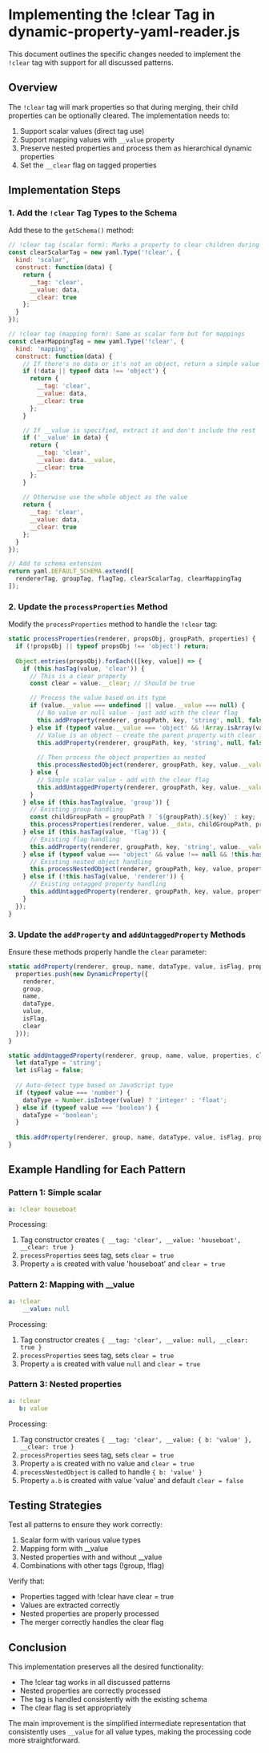 # Implementing the !clear Tag in dynamic-property-yaml-reader.js

This document outlines the specific changes needed to implement the `!clear` tag with support for all discussed patterns.

## Overview

The `!clear` tag will mark properties so that during merging, their child properties can be optionally cleared. The implementation needs to:

1. Support scalar values (direct tag use)
2. Support mapping values with `__value` property
3. Preserve nested properties and process them as hierarchical dynamic properties
4. Set the `__clear` flag on tagged properties

## Implementation Steps

### 1. Add the `!clear` Tag Types to the Schema

Add these to the `getSchema()` method:

```javascript
// !clear tag (scalar form): Marks a property to clear children during merging
const clearScalarTag = new yaml.Type('!clear', {
  kind: 'scalar',
  construct: function(data) {
    return { 
      __tag: 'clear', 
      __value: data,
      __clear: true
    };
  }
});

// !clear tag (mapping form): Same as scalar form but for mappings
const clearMappingTag = new yaml.Type('!clear', {
  kind: 'mapping',
  construct: function(data) {
    // If there's no data or it's not an object, return a simple value
    if (!data || typeof data !== 'object') {
      return { 
        __tag: 'clear', 
        __value: data,
        __clear: true 
      };
    }

    // If __value is specified, extract it and don't include the rest
    if ('__value' in data) {
      return { 
        __tag: 'clear', 
        __value: data.__value,
        __clear: true 
      };
    }
    
    // Otherwise use the whole object as the value
    return { 
      __tag: 'clear', 
      __value: data,
      __clear: true 
    };
  }
});

// Add to schema extension
return yaml.DEFAULT_SCHEMA.extend([
  rendererTag, groupTag, flagTag, clearScalarTag, clearMappingTag
]);
```

### 2. Update the `processProperties` Method

Modify the `processProperties` method to handle the `!clear` tag:

```javascript
static processProperties(renderer, propsObj, groupPath, properties) {
  if (!propsObj || typeof propsObj !== 'object') return;
  
  Object.entries(propsObj).forEach(([key, value]) => {
    if (this.hasTag(value, 'clear')) {
      // This is a clear property
      const clear = value.__clear; // Should be true

      // Process the value based on its type
      if (value.__value === undefined || value.__value === null) {
        // No value or null value - just add with the clear flag
        this.addProperty(renderer, groupPath, key, 'string', null, false, properties, clear);
      } else if (typeof value.__value === 'object' && !Array.isArray(value.__value)) {
        // Value is an object - create the parent property with clear flag
        this.addProperty(renderer, groupPath, key, 'string', null, false, properties, clear);
        
        // Then process the object properties as nested
        this.processNestedObject(renderer, groupPath, key, value.__value, properties);
      } else {
        // Simple scalar value - add with the clear flag
        this.addUntaggedProperty(renderer, groupPath, key, value.__value, properties, clear);
      }
    } else if (this.hasTag(value, 'group')) {
      // Existing group handling
      const childGroupPath = groupPath ? `${groupPath}.${key}` : key;
      this.processProperties(renderer, value.__data, childGroupPath, properties);
    } else if (this.hasTag(value, 'flag')) {
      // Existing flag handling
      this.addProperty(renderer, groupPath, key, 'string', value.__value, true, properties);
    } else if (typeof value === 'object' && value !== null && !this.hasTag(value, 'renderer')) {
      // Existing nested object handling
      this.processNestedObject(renderer, groupPath, key, value, properties);
    } else if (!this.hasTag(value, 'renderer')) {
      // Existing untagged property handling
      this.addUntaggedProperty(renderer, groupPath, key, value, properties);
    }
  });
}
```

### 3. Update the `addProperty` and `addUntaggedProperty` Methods

Ensure these methods properly handle the `clear` parameter:

```javascript
static addProperty(renderer, group, name, dataType, value, isFlag, properties, clear = false) {
  properties.push(new DynamicProperty({
    renderer,
    group,
    name,
    dataType,
    value,
    isFlag,
    clear
  }));
}

static addUntaggedProperty(renderer, group, name, value, properties, clear = false) {
  let dataType = 'string';
  let isFlag = false;
  
  // Auto-detect type based on JavaScript type
  if (typeof value === 'number') {
    dataType = Number.isInteger(value) ? 'integer' : 'float';
  } else if (typeof value === 'boolean') {
    dataType = 'boolean';
  }
  
  this.addProperty(renderer, group, name, dataType, value, isFlag, properties, clear);
}
```

## Example Handling for Each Pattern

### Pattern 1: Simple scalar
```yaml
a: !clear houseboat
```

Processing:
1. Tag constructor creates `{ __tag: 'clear', __value: 'houseboat', __clear: true }`
2. `processProperties` sees tag, sets `clear = true`
3. Property `a` is created with value 'houseboat' and `clear = true`

### Pattern 2: Mapping with __value
```yaml
a: !clear 
    __value: null
```

Processing:
1. Tag constructor creates `{ __tag: 'clear', __value: null, __clear: true }`
2. `processProperties` sees tag, sets `clear = true`
3. Property `a` is created with value `null` and `clear = true`

### Pattern 3: Nested properties
```yaml
a: !clear 
   b: value
```

Processing:
1. Tag constructor creates `{ __tag: 'clear', __value: { b: 'value' }, __clear: true }`
2. `processProperties` sees tag, sets `clear = true`
3. Property `a` is created with no value and `clear = true`
4. `processNestedObject` is called to handle `{ b: 'value' }`
5. Property `a.b` is created with value 'value' and default `clear = false`

## Testing Strategies

Test all patterns to ensure they work correctly:

1. Scalar form with various value types
2. Mapping form with __value
3. Nested properties with and without __value
4. Combinations with other tags (!group, !flag)

Verify that:
- Properties tagged with !clear have clear = true
- Values are extracted correctly
- Nested properties are properly processed
- The merger correctly handles the clear flag

## Conclusion

This implementation preserves all the desired functionality:
- The !clear tag works in all discussed patterns
- Nested properties are correctly processed
- The tag is handled consistently with the existing schema
- The clear flag is set appropriately

The main improvement is the simplified intermediate representation that consistently uses `__value` for all value types, making the processing code more straightforward. 